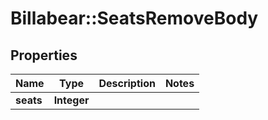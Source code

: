 # Billabear::SeatsRemoveBody

## Properties
Name | Type | Description | Notes
------------ | ------------- | ------------- | -------------
**seats** | **Integer** |  | 


